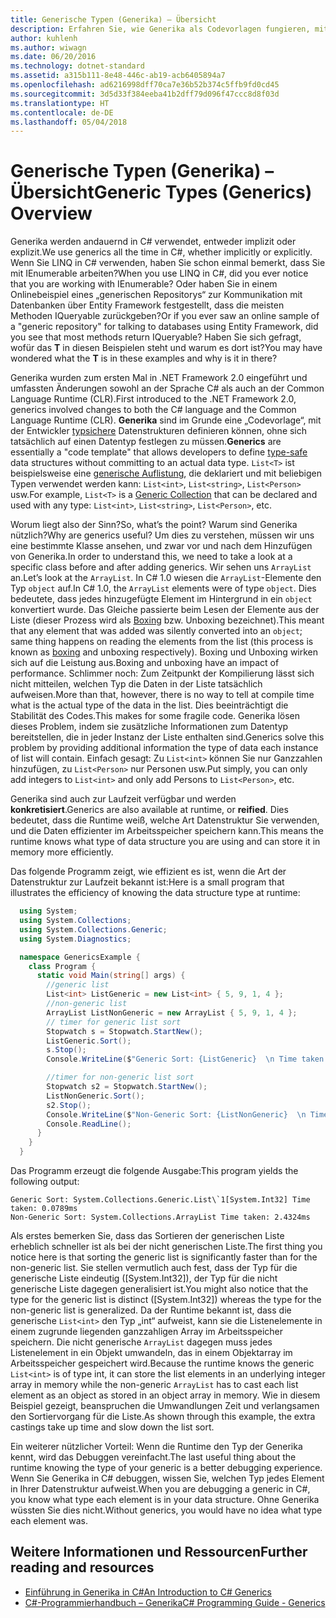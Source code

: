 ```yaml
---
title: Generische Typen (Generika) – Übersicht
description: Erfahren Sie, wie Generika als Codevorlagen fungieren, mit denen Sie typsichere Datenstrukturen definieren können, ohne sich auf einen Datentyp festlegen zu müssen.
author: kuhlenh
ms.author: wiwagn
ms.date: 06/20/2016
ms.technology: dotnet-standard
ms.assetid: a315b111-8e48-446c-ab19-acb6405894a7
ms.openlocfilehash: ad6216998dff70ca7e36b52b374c5ffb9fd0cd45
ms.sourcegitcommit: 3d5d33f384eeba41b2dff79d096f47ccc8d8f03d
ms.translationtype: HT
ms.contentlocale: de-DE
ms.lasthandoff: 05/04/2018
---
```

# <a name="generic-types-generics-overview"></a><span data-ttu-id="0d335-103">Generische Typen (Generika) – Übersicht</span><span class="sxs-lookup"><span data-stu-id="0d335-103">Generic Types (Generics) Overview</span></span>

<span data-ttu-id="0d335-104">Generika werden andauernd in C# verwendet, entweder implizit oder explizit.</span><span class="sxs-lookup"><span data-stu-id="0d335-104">We use generics all the time in C#, whether implicitly or explicitly.</span></span> <span data-ttu-id="0d335-105">Wenn Sie LINQ in C# verwenden, haben Sie schon einmal bemerkt, dass Sie mit IEnumerable<T> arbeiten?</span><span class="sxs-lookup"><span data-stu-id="0d335-105">When you use LINQ in C#, did you ever notice that you are working with IEnumerable<T>?</span></span> <span data-ttu-id="0d335-106">Oder haben Sie in einem Onlinebeispiel eines „generischen Repositorys“ zur Kommunikation mit Datenbanken über Entity Framework festgestellt, dass die meisten Methoden IQueryable<T> zurückgeben?</span><span class="sxs-lookup"><span data-stu-id="0d335-106">Or if you ever saw an online sample of a "generic repository" for talking to databases using Entity Framework, did you see that most methods return IQueryable<T>?</span></span> <span data-ttu-id="0d335-107">Haben Sie sich gefragt, wofür das **T** in diesen Beispielen steht und warum es dort ist?</span><span class="sxs-lookup"><span data-stu-id="0d335-107">You may have wondered what the **T** is in these examples and why is it in there?</span></span>

<span data-ttu-id="0d335-108">Generika wurden zum ersten Mal in .NET Framework 2.0 eingeführt und umfassten Änderungen sowohl an der Sprache C# als auch an der Common Language Runtime (CLR).</span><span class="sxs-lookup"><span data-stu-id="0d335-108">First introduced to the .NET Framework 2.0, generics involved changes to both the C# language and the Common Language Runtime (CLR).</span></span> <span data-ttu-id="0d335-109">**Generika** sind im Grunde eine „Codevorlage“, mit der Entwickler [typsichere](https://msdn.microsoft.com/library/hbzz1a9a.aspx) Datenstrukturen definieren können, ohne sich tatsächlich auf einen Datentyp festlegen zu müssen.</span><span class="sxs-lookup"><span data-stu-id="0d335-109">**Generics** are essentially a "code template" that allows developers to define [type-safe](https://msdn.microsoft.com/library/hbzz1a9a.aspx) data structures without committing to an actual data type.</span></span> <span data-ttu-id="0d335-110">`List<T>` ist beispielsweise eine [generische Auflistung](xref:System.Collections.Generic), die deklariert und mit beliebigen Typen verwendet werden kann: `List<int>`, `List<string>`, `List<Person>` usw.</span><span class="sxs-lookup"><span data-stu-id="0d335-110">For example, `List<T>` is a [Generic Collection](xref:System.Collections.Generic) that can be declared and used with any type: `List<int>`, `List<string>`, `List<Person>`, etc.</span></span>

<span data-ttu-id="0d335-111">Worum liegt also der Sinn?</span><span class="sxs-lookup"><span data-stu-id="0d335-111">So, what’s the point?</span></span> <span data-ttu-id="0d335-112">Warum sind Generika nützlich?</span><span class="sxs-lookup"><span data-stu-id="0d335-112">Why are generics useful?</span></span> <span data-ttu-id="0d335-113">Um dies zu verstehen, müssen wir uns eine bestimmte Klasse ansehen, und zwar vor und nach dem Hinzufügen von Generika.</span><span class="sxs-lookup"><span data-stu-id="0d335-113">In order to understand this, we need to take a look at a specific class before and after adding generics.</span></span> <span data-ttu-id="0d335-114">Wir sehen uns `ArrayList` an.</span><span class="sxs-lookup"><span data-stu-id="0d335-114">Let’s look at the `ArrayList`.</span></span> <span data-ttu-id="0d335-115">In C# 1.0 wiesen die `ArrayList`-Elemente den Typ `object` auf.</span><span class="sxs-lookup"><span data-stu-id="0d335-115">In C# 1.0, the `ArrayList` elements were of type `object`.</span></span> <span data-ttu-id="0d335-116">Dies bedeutete, dass jedes hinzugefügte Element im Hintergrund in ein `object` konvertiert wurde. Das Gleiche passierte beim Lesen der Elemente aus der Liste (dieser Prozess wird als [Boxing](../../docs/csharp/programming-guide/types/boxing-and-unboxing.md) bzw. Unboxing bezeichnet).</span><span class="sxs-lookup"><span data-stu-id="0d335-116">This meant that any element that was added was silently converted into an `object`; same thing happens on reading the elements from the list (this process is known as [boxing](../../docs/csharp/programming-guide/types/boxing-and-unboxing.md) and unboxing respectively).</span></span> <span data-ttu-id="0d335-117">Boxing und Unboxing wirken sich auf die Leistung aus.</span><span class="sxs-lookup"><span data-stu-id="0d335-117">Boxing and unboxing have an impact of performance.</span></span> <span data-ttu-id="0d335-118">Schlimmer noch: Zum Zeitpunkt der Kompilierung lässt sich nicht mitteilen, welchen Typ die Daten in der Liste tatsächlich aufweisen.</span><span class="sxs-lookup"><span data-stu-id="0d335-118">More than that, however, there is no way to tell at compile time what is the actual type of the data in the list.</span></span> <span data-ttu-id="0d335-119">Dies beeinträchtigt die Stabilität des Codes.</span><span class="sxs-lookup"><span data-stu-id="0d335-119">This makes for some fragile code.</span></span> <span data-ttu-id="0d335-120">Generika lösen dieses Problem, indem sie zusätzliche Informationen zum Datentyp bereitstellen, die in jeder Instanz der Liste enthalten sind.</span><span class="sxs-lookup"><span data-stu-id="0d335-120">Generics solve this problem by providing additional information the type of data each instance of list will contain.</span></span> <span data-ttu-id="0d335-121">Einfach gesagt: Zu `List<int>` können Sie nur Ganzzahlen hinzufügen, zu `List<Person>` nur Personen usw.</span><span class="sxs-lookup"><span data-stu-id="0d335-121">Put simply, you can only add integers to `List<int>` and only add Persons to `List<Person>`, etc.</span></span>

<span data-ttu-id="0d335-122">Generika sind auch zur Laufzeit verfügbar und werden **konkretisiert**.</span><span class="sxs-lookup"><span data-stu-id="0d335-122">Generics are also available at runtime, or **reified**.</span></span> <span data-ttu-id="0d335-123">Dies bedeutet, dass die Runtime weiß, welche Art Datenstruktur Sie verwenden, und die Daten effizienter im Arbeitsspeicher speichern kann.</span><span class="sxs-lookup"><span data-stu-id="0d335-123">This means the runtime knows what type of data structure you are using and can store it in memory more efficiently.</span></span>

<span data-ttu-id="0d335-124">Das folgende Programm zeigt, wie effizient es ist, wenn die Art der Datenstruktur zur Laufzeit bekannt ist:</span><span class="sxs-lookup"><span data-stu-id="0d335-124">Here is a small program that illustrates the efficiency of knowing the data structure type at runtime:</span></span>

```csharp
  using System;
  using System.Collections;
  using System.Collections.Generic;
  using System.Diagnostics;

  namespace GenericsExample {
    class Program {
      static void Main(string[] args) {
        //generic list
        List<int> ListGeneric = new List<int> { 5, 9, 1, 4 };
        //non-generic list
        ArrayList ListNonGeneric = new ArrayList { 5, 9, 1, 4 };
        // timer for generic list sort
        Stopwatch s = Stopwatch.StartNew();
        ListGeneric.Sort();
        s.Stop();
        Console.WriteLine($"Generic Sort: {ListGeneric}  \n Time taken: {s.Elapsed.TotalMilliseconds}ms");

        //timer for non-generic list sort
        Stopwatch s2 = Stopwatch.StartNew();
        ListNonGeneric.Sort();
        s2.Stop();
        Console.WriteLine($"Non-Generic Sort: {ListNonGeneric}  \n Time taken: {s2.Elapsed.TotalMilliseconds}ms");
        Console.ReadLine();
      }
    }
  }
```

<span data-ttu-id="0d335-125">Das Programm erzeugt die folgende Ausgabe:</span><span class="sxs-lookup"><span data-stu-id="0d335-125">This program yields the following output:</span></span>

```console
Generic Sort: System.Collections.Generic.List\`1[System.Int32] Time taken: 0.0789ms
Non-Generic Sort: System.Collections.ArrayList Time taken: 2.4324ms
```

<span data-ttu-id="0d335-126">Als erstes bemerken Sie, dass das Sortieren der generischen Liste erheblich schneller ist als bei der nicht generischen Liste.</span><span class="sxs-lookup"><span data-stu-id="0d335-126">The first thing you notice here is that sorting the generic list is significantly faster than for the non-generic list.</span></span> <span data-ttu-id="0d335-127">Sie stellen vermutlich auch fest, dass der Typ für die generische Liste eindeutig ([System.Int32]), der Typ für die nicht generische Liste dagegen generalisiert ist.</span><span class="sxs-lookup"><span data-stu-id="0d335-127">You might also notice that the type for the generic list is distinct ([System.Int32]) whereas the type for the non-generic list is generalized.</span></span> <span data-ttu-id="0d335-128">Da der Runtime bekannt ist, dass die generische `List<int>` den Typ „int“ aufweist, kann sie die Listenelemente in einem zugrunde liegenden ganzzahligen Array im Arbeitsspeicher speichern. Die nicht generische `ArrayList` dagegen muss jedes Listenelement in ein Objekt umwandeln, das in einem Objektarray im Arbeitsspeicher gespeichert wird.</span><span class="sxs-lookup"><span data-stu-id="0d335-128">Because the runtime knows the generic `List<int>` is of type int, it can store the list elements in an underlying integer array in memory while the non-generic `ArrayList` has to cast each list element as an object as stored in an object array in memory.</span></span> <span data-ttu-id="0d335-129">Wie in diesem Beispiel gezeigt, beanspruchen die Umwandlungen Zeit und verlangsamen den Sortiervorgang für die Liste.</span><span class="sxs-lookup"><span data-stu-id="0d335-129">As shown through this example, the extra castings take up time and slow down the list sort.</span></span>

<span data-ttu-id="0d335-130">Ein weiterer nützlicher Vorteil: Wenn die Runtime den Typ der Generika kennt, wird das Debuggen vereinfacht.</span><span class="sxs-lookup"><span data-stu-id="0d335-130">The last useful thing about the runtime knowing the type of your generic is a better debugging experience.</span></span> <span data-ttu-id="0d335-131">Wenn Sie Generika in C# debuggen, wissen Sie, welchen Typ jedes Element in Ihrer Datenstruktur aufweist.</span><span class="sxs-lookup"><span data-stu-id="0d335-131">When you are debugging a generic in C#, you know what type each element is in your data structure.</span></span> <span data-ttu-id="0d335-132">Ohne Generika wüssten Sie dies nicht.</span><span class="sxs-lookup"><span data-stu-id="0d335-132">Without generics, you would have no idea what type each element was.</span></span>

## <a name="further-reading-and-resources"></a><span data-ttu-id="0d335-133">Weitere Informationen und Ressourcen</span><span class="sxs-lookup"><span data-stu-id="0d335-133">Further reading and resources</span></span>

*   [<span data-ttu-id="0d335-134">Einführung in Generika in C#</span><span class="sxs-lookup"><span data-stu-id="0d335-134">An Introduction to C# Generics</span></span>](https://msdn.microsoft.com/library/ms379564.aspx)
*   [<span data-ttu-id="0d335-135">C#-Programmierhandbuch – Generika</span><span class="sxs-lookup"><span data-stu-id="0d335-135">C# Programming Guide - Generics</span></span>](../../docs/csharp/programming-guide/generics/index.md)
